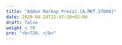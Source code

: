 ```yaml
---
title: "Addon Markup Prezzi [A.MKT.STD00]"
date: 2020-04-24T22:47:10+02:00
draft: false
weight : 70
pre: "<b>720. </b>"
---
```

